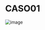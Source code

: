 # CASO01
![image](https://user-images.githubusercontent.com/125236522/219814475-21eef790-817f-434e-bbda-17b2733c57bf.png)
